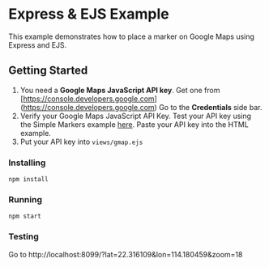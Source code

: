 # Express & EJS Example
This example demonstrates how to place a marker on Google Maps using Express and EJS. 

## Getting Started
1. You need a **Google Maps JavaScript API key**.  Get one from [https://console.developers.google.com] (https://console.developers.google.com) Go to the **Credentials** side bar.
2. Verify your Google Maps JavaScript API Key.  Test your API key using the Simple Markers example [here](https://developers.google.com/maps/documentation/javascript/examples/marker-simple).
Paste your API key into the HTML example.
3. Put your API key into `views/gmap.ejs`

### Installing
```
npm install
```
### Running
```
npm start
```
### Testing
Go to http://localhost:8099/?lat=22.316109&lon=114.180459&zoom=18

